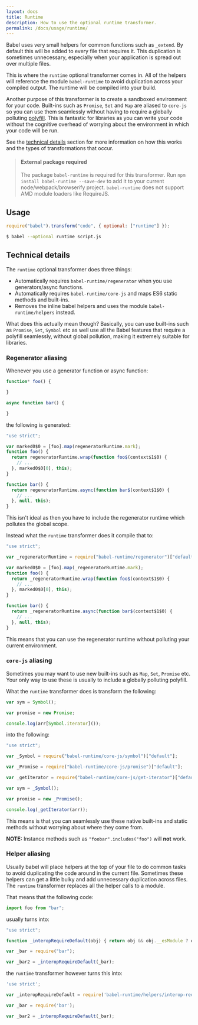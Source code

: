 ```yaml
---
layout: docs
title: Runtime
description: How to use the optional runtime transformer.
permalink: /docs/usage/runtime/
---
```


Babel uses very small helpers for common functions such as `_extend`. By default
this will be added to every file that requires it. This duplication is sometimes
unnecessary, especially when your application is spread out over multiple files.

This is where the `runtime` optional transformer comes in. All of the helpers
will reference the module `babel-runtime` to avoid duplication across your
compiled output. The runtime will be compiled into your build.

Another purpose of this transformer is to create a sandboxed environment for your
code. Built-ins such as `Promise`, `Set` and `Map` are aliased to `core-js` so
you can use them seamlessly without having to require a globally polluting
[polyfill](/docs/usage/polyfill). This is fantastic for libraries as you can
write your code without the cognitive overhead of worrying about the environment
in which your code will be run.

See the [technical details](#technical-details) section for more information on
how this works and the types of transformations that occur.

<blockquote class="babel-callout babel-callout-info">
  <h4>External package required</h4>
  <p>
    The package <code>babel-runtime</code> is required for this transformer. Run <code>npm install babel-runtime --save-dev</code> to add it to your current node/webpack/browserify project. <code>babel-runtime</code> does not support AMD module loaders like RequireJS.
  </p>
</blockquote>

## Usage

```javascript
require("babel").transform("code", { optional: ["runtime"] });
```

```sh
$ babel --optional runtime script.js
```

## Technical details

The `runtime` optional transformer does three things:

 - Automatically requires `babel-runtime/regenerator` when you use generators/async functions.
 - Automatically requires `babel-runtime/core-js` and maps ES6 static methods and built-ins.
 - Removes the inline babel helpers and uses the module `babel-runtime/helpers` instead.

What does this actually mean though? Basically, you can use built-ins such as `Promise`,
`Set`, `Symbol` etc as well use all the Babel features that require a polyfill seamlessly,
without global pollution, making it extremely suitable for libraries.

### Regenerator aliasing

Whenever you use a generator function or async function:

```javascript
function* foo() {

}

async function bar() {

}
```

the following is generated:

```javascript
"use strict";

var marked0$0 = [foo].map(regeneratorRuntime.mark);
function foo() {
  return regeneratorRuntime.wrap(function foo$(context$1$0) {
    // ...
  }, marked0$0[0], this);
}

function bar() {
  return regeneratorRuntime.async(function bar$(context$1$0) {
    // ...
  }, null, this);
}
```

This isn't ideal as then you have to include the regenerator runtime which
pollutes the global scope.

Instead what the `runtime` transformer does it compile that to:

```javascript
"use strict";

var _regeneratorRuntime = require("babel-runtime/regenerator")["default"];

var marked0$0 = [foo].map(_regeneratorRuntime.mark);
function foo() {
  return _regeneratorRuntime.wrap(function foo$(context$1$0) {
    // ...
  }, marked0$0[0], this);
}

function bar() {
  return _regeneratorRuntime.async(function bar$(context$1$0) {
    // ...
  }, null, this);
}
```

This means that you can use the regenerator runtime without polluting your current environment.

### `core-js` aliasing

Sometimes you may want to use new built-ins such as `Map`, `Set`, `Promise` etc. Your only way
to use these is usually to include a globally polluting polyfill.

What the `runtime` transformer does is transform the following:

```javascript
var sym = Symbol();

var promise = new Promise;

console.log(arr[Symbol.iterator]());
```

into the following:

```javascript
"use strict";

var _Symbol = require("babel-runtime/core-js/symbol")["default"];

var _Promise = require("babel-runtime/core-js/promise")["default"];

var _getIterator = require("babel-runtime/core-js/get-iterator")["default"];

var sym = _Symbol();

var promise = new _Promise();

console.log(_getIterator(arr));
```

This means is that you can seamlessly use these native built-ins and static methods
without worrying about where they come from.

**NOTE:** Instance methods such as `"foobar".includes("foo")` will **not** work.

### Helper aliasing

Usually babel will place helpers at the top of your file to do common tasks to avoid
duplicating the code around in the current file. Sometimes these helpers can get a
little bulky and add unnecessary duplication across files. The `runtime`
transformer replaces all the helper calls to a module.

That means that the following code:

```javascript
import foo from "bar";
```

usually turns into:

```javascript
"use strict";

function _interopRequireDefault(obj) { return obj && obj.__esModule ? obj : { "default": obj }; }

var _bar = require("bar");

var _bar2 = _interopRequireDefault(_bar);
```

the `runtime` transformer however turns this into:

```javascript
'use strict';

var _interopRequireDefault = require('babel-runtime/helpers/interop-require-default')['default'];

var _bar = require('bar');

var _bar2 = _interopRequireDefault(_bar);
```
